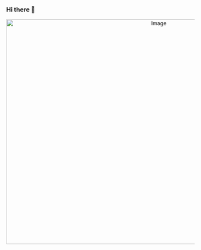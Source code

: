 ### Hi there 👋
<p align="center">
    <img src="https://media2.giphy.com/media/hK61m7SawMkqUcyLg1/200.gif" alt="Image" width="800" height="600" />
</p>
 <!--
**Alejoprin/Alejoprin** is a ✨ _special_ ✨ repository because its `README.md` (this file) appears on your GitHub profile.

Here are some ideas to get you started:

- 🔭 I’m currently working on ...
- 🌱 I’m currently learning ...
- 👯 I’m looking to collaborate on ...
- 🤔 I’m looking for help with ...
- 💬 Ask me about ...
- 📫 How to reach me: ...
- 😄 Pronouns: ...
- ⚡ Fun fact: ...
-->
